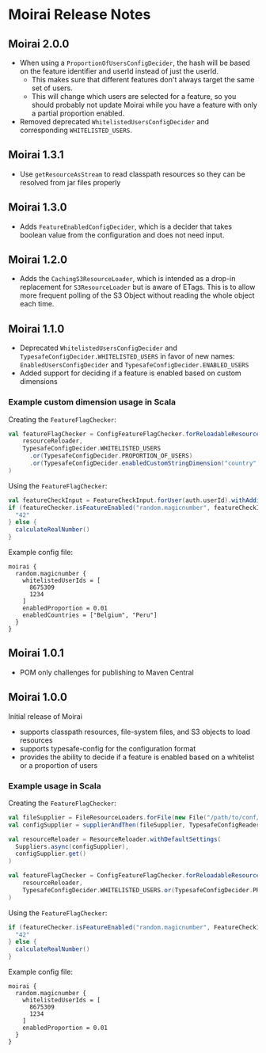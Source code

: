 # Moirai Release Notes

## Moirai 2.0.0

* When using a `ProportionOfUsersConfigDecider`, the hash will be based on the feature identifier and userId instead of just the userId.
  * This makes sure that different features don't always target the same set of users.
  * This will change which users are selected for a feature, so you should probably not update Moirai while you have a feature with only a partial proportion enabled.
* Removed deprecated `WhitelistedUsersConfigDecider` and corresponding `WHITELISTED_USERS`.

## Moirai 1.3.1

* Use `getResourceAsStream` to read classpath resources so they can be resolved from jar files properly

## Moirai 1.3.0

* Adds `FeatureEnabledConfigDecider`, which is a decider that takes boolean value from the configuration and does not need input.

## Moirai 1.2.0

* Adds the `CachingS3ResourceLoader`, which is intended as a drop-in replacement for `S3ResourceLoader` but is aware
of ETags. This is to allow more frequent polling of the S3 Object without reading the whole object each time.

## Moirai 1.1.0

* Deprecated `WhitelistedUsersConfigDecider` and `TypesafeConfigDecider.WHITELISTED_USERS` in favor of new names: `EnabledUsersConfigDecider` and `TypesafeConfigDecider.ENABLED_USERS`
* Added support for deciding if a feature is enabled based on custom dimensions

### Example custom dimension usage in Scala

Creating the `FeatureFlagChecker`:
```scala
val featureFlagChecker = ConfigFeatureFlagChecker.forReloadableResource(
    resourceReloader,
    TypesafeConfigDecider.WHITELISTED_USERS
      .or(TypesafeConfigDecider.PROPORTION_OF_USERS)
      .or(TypesafeConfigDecider.enabledCustomStringDimension("country", "enabledCountries"))
)
```

Using the `FeatureFlagChecker`:
```scala
val featureCheckInput = FeatureCheckInput.forUser(auth.userId).withAdditionalDimension("country", "Belgium")
if (featureChecker.isFeatureEnabled("random.magicnumber", featureCheckInput)) {
  "42" 
} else {
  calculateRealNumber()
}
```

Example config file:
```
moirai {
  random.magicnumber {
    whitelistedUserIds = [
      8675309
      1234
    ]
    enabledProportion = 0.01
    enabledCountries = ["Belgium", "Peru"]
  }
}
```

## Moirai 1.0.1

* POM only challenges for publishing to Maven Central

## Moirai 1.0.0

Initial release of Moirai

* supports classpath resources, file-system files, and S3 objects to load resources
* supports typesafe-config for the configuration format
* provides the ability to decide if a feature is enabled based on a whitelist or a proportion of users

### Example usage in Scala

Creating the `FeatureFlagChecker`:
```scala
val fileSupplier = FileResourceLoaders.forFile(new File("/path/to/conf/file/moirai.conf"))
val configSupplier = supplierAndThen(fileSupplier, TypesafeConfigReader.FROM_STRING)

val resourceReloader = ResourceReloader.withDefaultSettings(
  Suppliers.async(configSupplier),
  configSupplier.get()
)

val featureFlagChecker = ConfigFeatureFlagChecker.forReloadableResource(
    resourceReloader,
    TypesafeConfigDecider.WHITELISTED_USERS.or(TypesafeConfigDecider.PROPORTION_OF_USERS)
)
```

Using the `FeatureFlagChecker`:
```scala
if (featureChecker.isFeatureEnabled("random.magicnumber", FeatureCheckInput.forUser(auth.userId))) {
  "42" 
} else {
  calculateRealNumber()
}
```

Example config file:
```
moirai {
  random.magicnumber {
    whitelistedUserIds = [
      8675309
      1234
    ]
    enabledProportion = 0.01
  }
}
```
